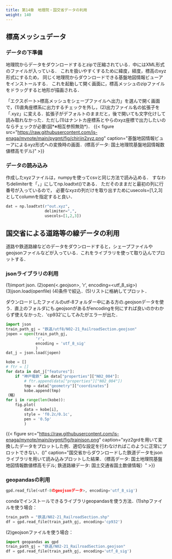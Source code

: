 ```yaml
---
title: 第14章　地理院・国交省データの利用 
weight: 140 
---
```



## 標高メッシュデータ
### データの下準備
地理院からデータをダウンロードするとzipで圧縮されている．中にはXML形式のファイルが入っている．
これを扱いやすくするために緯度，経度，標高のxyz形式にするため，
同じく地理院からダウンロードできる基盤地図情報ビューアをインストールする．
これを起動して開く画面に，標高メッシュのzipファイルをドラッグすると地形が描画される．

「エクスポート>標高メッシュをシェープファイルへ出力」を選んで開く画面で，(1)直角座標系に出力するチェックを外し，(2)出力ファイル名の拡張子を「.xyz」に変える．拡張子がデフォルトのままだと，後で開いても文字化けして読み取れなかった．ただし(1)はナントカ座標系とやらのxyz座標で出力したいのならチェックが必要(図*※相互参照無効*)．
{{< figure   src="https://raw.githubusercontent.com/is-enaga/mynote/main/pygmt/fig/chiriin2xyz.png" caption="基盤地図情報ビューアによるxyz形式への変換時の画面．(標高データ: 国土地理院基盤地図情報数値標高モデル)"  >}}

### データの読み込み
作成したxyzファイルは，numpyを使ってcsvと同じ方法で読み込める．
すなわちdelimiterを「，」にしてnp.loadtxt()である．
ただそのままだと最初の列に行番号が入っているので，
必要なxyzの列だけを取り出すためにusecols=[1,2,3]としてcolumnを指定すると良い．
```python
dat = np.loadtxt(r"out.xyz",
                 delimiter=",",
                 usecols=[1,2,3])
 ```




## 国交省による道路等の線データの利用
道路や鉄道路線などのデータをダウンロードすると，シェープファイルやgeojsonファイルなどが入っている．これをライブラリを使って取り込んでプロットする．
### jsonライブラリの利用
(1)import json. (2)open(<.geojson>, 'r', encoding=<utf\_8\_sig>) (3)json.load(openfile) (4)条件で絞込．(5)リストに格納してプロット．

ダウンロードしたファイルのutf-8フォルダー中にある方の.geojsonデータを使う．直上のフォルダにも.geojsonがあるがencodingを何にすれば良いのかわからず使えなかった．'cp932'にしてみたがエラーが出た．
```python
import json
train_path_gj = "鉄道/utf8/N02-21_RailroadSection.geojson"
jopen = open(train_path_gj,
             'r',
             encoding = 'utf_8_sig'
             )
dat_j = json.load(jopen)

kobe = []
# ftr = []
for data in dat_j["features"]:
    if "神戸電鉄" in data["properties"]["N02_004"]:
        # ftr.append(data["properties"]["N02_004"])
        tmp = data["geometry"]["coordinates"]
        kobe.append(tmp)
（略）
for i in range(len(kobe)):
    fig.plot(
        data = kobe[i],
        style = 'f0.2c/0.1c',
        pen = '0.5p'
        )
 ```


{{< figure   src="https://raw.githubusercontent.com/is-enaga/mynote/main/pygmt/fig/trainjson.png" caption="xyz2grdを用いて変換したデータをプロットした例．適切な設定を行わなければこのように正常にプロットできない．()" caption="国交省からダウンロードした鉄道データをjsonライブラリを用いて読み込みプロットした結果．（標高データ: 国土地理院基盤地図情報数値標高モデル; 鉄道路線データ: 国土交通省国土数値情報）"  >}}

### geopandasの利用
```python
gpd.read_file(<utf-8のgeojsonデータ>, encoding='utf_8_sig')
 ```



condaでインストールできるライブラリgeopandasを使う方法．(1)shpファイルを使う場合：
```python
train_path = "鉄道/N02-21_RailroadSection.shp"
df = gpd.read_file(train_path_gj, encoding='cp932')
 ```



(2)geojsonファイルを使う場合：
```python
import geopandas as gpd
train_path_gj = "鉄道/N02-21_RailroadSection.geojson"
df = gpd.read_file(train_path_gj, encoding='utf_8_sig')
 ```
<!--  ############################################################################# -->

